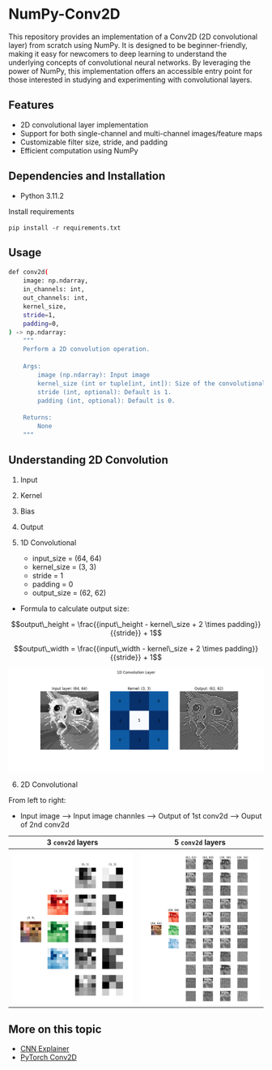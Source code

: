 # NumPy-Conv2D

This repository provides an implementation of a Conv2D (2D convolutional layer) from scratch using NumPy. It is designed to be beginner-friendly, making it easy for newcomers to deep learning to understand the underlying concepts of convolutional neural networks. By leveraging the power of NumPy, this implementation offers an accessible entry point for those interested in studying and experimenting with convolutional layers.

## Features

- 2D convolutional layer implementation
- Support for both single-channel and multi-channel images/feature maps
- Customizable filter size, stride, and padding
- Efficient computation using NumPy

## Dependencies and Installation
- Python 3.11.2 

Install requirements

`pip install -r requirements.txt`

## Usage
```bash
def conv2d(
    image: np.ndarray, 
    in_channels: int,
    out_channels: int,
    kernel_size,
    stride=1,
    padding=0,
) -> np.ndarray:
    """
    Perform a 2D convolution operation.

    Args:
        image (np.ndarray): Input image
        kernel_size (int or tuple[int, int]): Size of the convolutional kernel.
        stride (int, optional): Default is 1.
        padding (int, optional): Default is 0.

    Returns:
        None
    """
```

## Understanding 2D Convolution
1. Input
1. Kernel
2. Bias
3. Output 

5. 1D Convolutional
    - input_size = (64, 64)
    - kernel_size = (3, 3)
    - stride = 1
    - padding = 0
    - output_size = (62, 62)

- Formula to calculate output size: 

$$output\_height = \frac{{input\_height - kernel\_size + 2 \times padding}}{{stride}} + 1$$

$$output\_width = \frac{{input\_width - kernel\_size + 2 \times padding}}{{stride}} + 1$$

![conv1d](./assets/conv1d.png "conv1d")

6. 2D Convolutional

From left to right:

- Input image --> Input image channles --> Output of 1st conv2d --> Ouput of 2nd conv2d




|3 `conv2d` layers|5 `conv2d` layers|
|:---:|:---:|
|||
| ![infer](./assets/conv2d_low.png "infer") | ![result](./assets/conv2d_high.png "result") |


## More on this topic
- [CNN Explainer](https://poloclub.github.io/cnn-explainer/)
- [PyTorch Conv2D](https://pytorch.org/docs/stable/generated/torch.nn.Conv2d.html)

